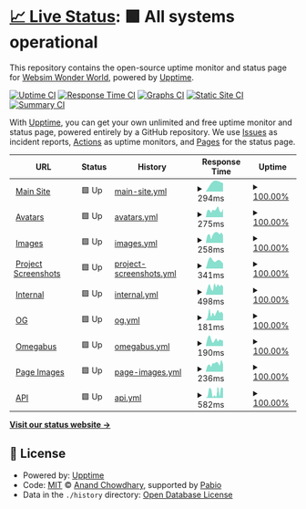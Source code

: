 # [📈 Live Status](https://websimww.github.io/status): <!--live status--> **🟩 All systems operational**

This repository contains the open-source uptime monitor and status page for [Websim Wonder World](https://wwebsim.ai/@wwworld), powered by [Upptime](https://github.com/upptime/upptime).

[![Uptime CI](https://github.com/websimww/status/workflows/Uptime%20CI/badge.svg)](https://github.com/websimww/status/actions?query=workflow%3A%22Uptime+CI%22)
[![Response Time CI](https://github.com/websimww/status/workflows/Response%20Time%20CI/badge.svg)](https://github.com/websimww/status/actions?query=workflow%3A%22Response+Time+CI%22)
[![Graphs CI](https://github.com/websimww/status/workflows/Graphs%20CI/badge.svg)](https://github.com/websimww/status/actions?query=workflow%3A%22Graphs+CI%22)
[![Static Site CI](https://github.com/websimww/status/workflows/Static%20Site%20CI/badge.svg)](https://github.com/websimww/status/actions?query=workflow%3A%22Static+Site+CI%22)
[![Summary CI](https://github.com/websimww/status/workflows/Summary%20CI/badge.svg)](https://github.com/websimww/status/actions?query=workflow%3A%22Summary+CI%22)

With [Upptime](https://upptime.js.org), you can get your own unlimited and free uptime monitor and status page, powered entirely by a GitHub repository. We use [Issues](https://github.com/websimww/status/issues) as incident reports, [Actions](https://github.com/websimww/status/actions) as uptime monitors, and [Pages](https://websimww.github.io/status) for the status page.

<!--start: status pages-->
<!-- This summary is generated by Upptime (https://github.com/upptime/upptime) -->
<!-- Do not edit this manually, your changes will be overwritten -->
<!-- prettier-ignore -->
| URL | Status | History | Response Time | Uptime |
| --- | ------ | ------- | ------------- | ------ |
| <img alt="" src="https://icons.duckduckgo.com/ip3/websim.ai.ico" height="13"> [Main Site](https://websim.ai/) | 🟩 Up | [main-site.yml](https://github.com/websimww/status/commits/HEAD/history/main-site.yml) | <details><summary><img alt="Response time graph" src="./graphs/main-site/response-time-week.png" height="20"> 294ms</summary><br><a href="https://websimww.github.io/status/history/main-site"><img alt="Response time 294" src="https://img.shields.io/endpoint?url=https%3A%2F%2Fraw.githubusercontent.com%2Fwebsimww%2Fstatus%2FHEAD%2Fapi%2Fmain-site%2Fresponse-time.json"></a><br><a href="https://websimww.github.io/status/history/main-site"><img alt="24-hour response time 294" src="https://img.shields.io/endpoint?url=https%3A%2F%2Fraw.githubusercontent.com%2Fwebsimww%2Fstatus%2FHEAD%2Fapi%2Fmain-site%2Fresponse-time-day.json"></a><br><a href="https://websimww.github.io/status/history/main-site"><img alt="7-day response time 294" src="https://img.shields.io/endpoint?url=https%3A%2F%2Fraw.githubusercontent.com%2Fwebsimww%2Fstatus%2FHEAD%2Fapi%2Fmain-site%2Fresponse-time-week.json"></a><br><a href="https://websimww.github.io/status/history/main-site"><img alt="30-day response time 294" src="https://img.shields.io/endpoint?url=https%3A%2F%2Fraw.githubusercontent.com%2Fwebsimww%2Fstatus%2FHEAD%2Fapi%2Fmain-site%2Fresponse-time-month.json"></a><br><a href="https://websimww.github.io/status/history/main-site"><img alt="1-year response time 294" src="https://img.shields.io/endpoint?url=https%3A%2F%2Fraw.githubusercontent.com%2Fwebsimww%2Fstatus%2FHEAD%2Fapi%2Fmain-site%2Fresponse-time-year.json"></a></details> | <details><summary><a href="https://websimww.github.io/status/history/main-site">100.00%</a></summary><a href="https://websimww.github.io/status/history/main-site"><img alt="All-time uptime 100.00%" src="https://img.shields.io/endpoint?url=https%3A%2F%2Fraw.githubusercontent.com%2Fwebsimww%2Fstatus%2FHEAD%2Fapi%2Fmain-site%2Fuptime.json"></a><br><a href="https://websimww.github.io/status/history/main-site"><img alt="24-hour uptime 100.00%" src="https://img.shields.io/endpoint?url=https%3A%2F%2Fraw.githubusercontent.com%2Fwebsimww%2Fstatus%2FHEAD%2Fapi%2Fmain-site%2Fuptime-day.json"></a><br><a href="https://websimww.github.io/status/history/main-site"><img alt="7-day uptime 100.00%" src="https://img.shields.io/endpoint?url=https%3A%2F%2Fraw.githubusercontent.com%2Fwebsimww%2Fstatus%2FHEAD%2Fapi%2Fmain-site%2Fuptime-week.json"></a><br><a href="https://websimww.github.io/status/history/main-site"><img alt="30-day uptime 100.00%" src="https://img.shields.io/endpoint?url=https%3A%2F%2Fraw.githubusercontent.com%2Fwebsimww%2Fstatus%2FHEAD%2Fapi%2Fmain-site%2Fuptime-month.json"></a><br><a href="https://websimww.github.io/status/history/main-site"><img alt="1-year uptime 100.00%" src="https://img.shields.io/endpoint?url=https%3A%2F%2Fraw.githubusercontent.com%2Fwebsimww%2Fstatus%2FHEAD%2Fapi%2Fmain-site%2Fuptime-year.json"></a></details>
| <img alt="" src="https://icons.duckduckgo.com/ip3/avatars.websim.ai.ico" height="13"> [Avatars](https://avatars.websim.ai/13ac4d9a-fce5-4eef-a688-221884ad4235/CQOqjQvxkM47r4gME.webp) | 🟩 Up | [avatars.yml](https://github.com/websimww/status/commits/HEAD/history/avatars.yml) | <details><summary><img alt="Response time graph" src="./graphs/avatars/response-time-week.png" height="20"> 275ms</summary><br><a href="https://websimww.github.io/status/history/avatars"><img alt="Response time 275" src="https://img.shields.io/endpoint?url=https%3A%2F%2Fraw.githubusercontent.com%2Fwebsimww%2Fstatus%2FHEAD%2Fapi%2Favatars%2Fresponse-time.json"></a><br><a href="https://websimww.github.io/status/history/avatars"><img alt="24-hour response time 291" src="https://img.shields.io/endpoint?url=https%3A%2F%2Fraw.githubusercontent.com%2Fwebsimww%2Fstatus%2FHEAD%2Fapi%2Favatars%2Fresponse-time-day.json"></a><br><a href="https://websimww.github.io/status/history/avatars"><img alt="7-day response time 275" src="https://img.shields.io/endpoint?url=https%3A%2F%2Fraw.githubusercontent.com%2Fwebsimww%2Fstatus%2FHEAD%2Fapi%2Favatars%2Fresponse-time-week.json"></a><br><a href="https://websimww.github.io/status/history/avatars"><img alt="30-day response time 275" src="https://img.shields.io/endpoint?url=https%3A%2F%2Fraw.githubusercontent.com%2Fwebsimww%2Fstatus%2FHEAD%2Fapi%2Favatars%2Fresponse-time-month.json"></a><br><a href="https://websimww.github.io/status/history/avatars"><img alt="1-year response time 275" src="https://img.shields.io/endpoint?url=https%3A%2F%2Fraw.githubusercontent.com%2Fwebsimww%2Fstatus%2FHEAD%2Fapi%2Favatars%2Fresponse-time-year.json"></a></details> | <details><summary><a href="https://websimww.github.io/status/history/avatars">100.00%</a></summary><a href="https://websimww.github.io/status/history/avatars"><img alt="All-time uptime 100.00%" src="https://img.shields.io/endpoint?url=https%3A%2F%2Fraw.githubusercontent.com%2Fwebsimww%2Fstatus%2FHEAD%2Fapi%2Favatars%2Fuptime.json"></a><br><a href="https://websimww.github.io/status/history/avatars"><img alt="24-hour uptime 100.00%" src="https://img.shields.io/endpoint?url=https%3A%2F%2Fraw.githubusercontent.com%2Fwebsimww%2Fstatus%2FHEAD%2Fapi%2Favatars%2Fuptime-day.json"></a><br><a href="https://websimww.github.io/status/history/avatars"><img alt="7-day uptime 100.00%" src="https://img.shields.io/endpoint?url=https%3A%2F%2Fraw.githubusercontent.com%2Fwebsimww%2Fstatus%2FHEAD%2Fapi%2Favatars%2Fuptime-week.json"></a><br><a href="https://websimww.github.io/status/history/avatars"><img alt="30-day uptime 100.00%" src="https://img.shields.io/endpoint?url=https%3A%2F%2Fraw.githubusercontent.com%2Fwebsimww%2Fstatus%2FHEAD%2Fapi%2Favatars%2Fuptime-month.json"></a><br><a href="https://websimww.github.io/status/history/avatars"><img alt="1-year uptime 100.00%" src="https://img.shields.io/endpoint?url=https%3A%2F%2Fraw.githubusercontent.com%2Fwebsimww%2Fstatus%2FHEAD%2Fapi%2Favatars%2Fuptime-year.json"></a></details>
| <img alt="" src="https://icons.duckduckgo.com/ip3/images.websim.ai.ico" height="13"> [Images](https://images.websim.ai/v1/site/Admdc3N7DvV192eus/600) | 🟩 Up | [images.yml](https://github.com/websimww/status/commits/HEAD/history/images.yml) | <details><summary><img alt="Response time graph" src="./graphs/images/response-time-week.png" height="20"> 258ms</summary><br><a href="https://websimww.github.io/status/history/images"><img alt="Response time 258" src="https://img.shields.io/endpoint?url=https%3A%2F%2Fraw.githubusercontent.com%2Fwebsimww%2Fstatus%2FHEAD%2Fapi%2Fimages%2Fresponse-time.json"></a><br><a href="https://websimww.github.io/status/history/images"><img alt="24-hour response time 275" src="https://img.shields.io/endpoint?url=https%3A%2F%2Fraw.githubusercontent.com%2Fwebsimww%2Fstatus%2FHEAD%2Fapi%2Fimages%2Fresponse-time-day.json"></a><br><a href="https://websimww.github.io/status/history/images"><img alt="7-day response time 258" src="https://img.shields.io/endpoint?url=https%3A%2F%2Fraw.githubusercontent.com%2Fwebsimww%2Fstatus%2FHEAD%2Fapi%2Fimages%2Fresponse-time-week.json"></a><br><a href="https://websimww.github.io/status/history/images"><img alt="30-day response time 258" src="https://img.shields.io/endpoint?url=https%3A%2F%2Fraw.githubusercontent.com%2Fwebsimww%2Fstatus%2FHEAD%2Fapi%2Fimages%2Fresponse-time-month.json"></a><br><a href="https://websimww.github.io/status/history/images"><img alt="1-year response time 258" src="https://img.shields.io/endpoint?url=https%3A%2F%2Fraw.githubusercontent.com%2Fwebsimww%2Fstatus%2FHEAD%2Fapi%2Fimages%2Fresponse-time-year.json"></a></details> | <details><summary><a href="https://websimww.github.io/status/history/images">100.00%</a></summary><a href="https://websimww.github.io/status/history/images"><img alt="All-time uptime 100.00%" src="https://img.shields.io/endpoint?url=https%3A%2F%2Fraw.githubusercontent.com%2Fwebsimww%2Fstatus%2FHEAD%2Fapi%2Fimages%2Fuptime.json"></a><br><a href="https://websimww.github.io/status/history/images"><img alt="24-hour uptime 100.00%" src="https://img.shields.io/endpoint?url=https%3A%2F%2Fraw.githubusercontent.com%2Fwebsimww%2Fstatus%2FHEAD%2Fapi%2Fimages%2Fuptime-day.json"></a><br><a href="https://websimww.github.io/status/history/images"><img alt="7-day uptime 100.00%" src="https://img.shields.io/endpoint?url=https%3A%2F%2Fraw.githubusercontent.com%2Fwebsimww%2Fstatus%2FHEAD%2Fapi%2Fimages%2Fuptime-week.json"></a><br><a href="https://websimww.github.io/status/history/images"><img alt="30-day uptime 100.00%" src="https://img.shields.io/endpoint?url=https%3A%2F%2Fraw.githubusercontent.com%2Fwebsimww%2Fstatus%2FHEAD%2Fapi%2Fimages%2Fuptime-month.json"></a><br><a href="https://websimww.github.io/status/history/images"><img alt="1-year uptime 100.00%" src="https://img.shields.io/endpoint?url=https%3A%2F%2Fraw.githubusercontent.com%2Fwebsimww%2Fstatus%2FHEAD%2Fapi%2Fimages%2Fuptime-year.json"></a></details>
| <img alt="" src="https://icons.duckduckgo.com/ip3/project-screenshots.websim.ai.ico" height="13"> [Project Screenshots](https://project-screenshots.websim.ai/0193a922-882e-7cfc-8b0d-960323df1155) | 🟩 Up | [project-screenshots.yml](https://github.com/websimww/status/commits/HEAD/history/project-screenshots.yml) | <details><summary><img alt="Response time graph" src="./graphs/project-screenshots/response-time-week.png" height="20"> 341ms</summary><br><a href="https://websimww.github.io/status/history/project-screenshots"><img alt="Response time 341" src="https://img.shields.io/endpoint?url=https%3A%2F%2Fraw.githubusercontent.com%2Fwebsimww%2Fstatus%2FHEAD%2Fapi%2Fproject-screenshots%2Fresponse-time.json"></a><br><a href="https://websimww.github.io/status/history/project-screenshots"><img alt="24-hour response time 341" src="https://img.shields.io/endpoint?url=https%3A%2F%2Fraw.githubusercontent.com%2Fwebsimww%2Fstatus%2FHEAD%2Fapi%2Fproject-screenshots%2Fresponse-time-day.json"></a><br><a href="https://websimww.github.io/status/history/project-screenshots"><img alt="7-day response time 341" src="https://img.shields.io/endpoint?url=https%3A%2F%2Fraw.githubusercontent.com%2Fwebsimww%2Fstatus%2FHEAD%2Fapi%2Fproject-screenshots%2Fresponse-time-week.json"></a><br><a href="https://websimww.github.io/status/history/project-screenshots"><img alt="30-day response time 341" src="https://img.shields.io/endpoint?url=https%3A%2F%2Fraw.githubusercontent.com%2Fwebsimww%2Fstatus%2FHEAD%2Fapi%2Fproject-screenshots%2Fresponse-time-month.json"></a><br><a href="https://websimww.github.io/status/history/project-screenshots"><img alt="1-year response time 341" src="https://img.shields.io/endpoint?url=https%3A%2F%2Fraw.githubusercontent.com%2Fwebsimww%2Fstatus%2FHEAD%2Fapi%2Fproject-screenshots%2Fresponse-time-year.json"></a></details> | <details><summary><a href="https://websimww.github.io/status/history/project-screenshots">100.00%</a></summary><a href="https://websimww.github.io/status/history/project-screenshots"><img alt="All-time uptime 100.00%" src="https://img.shields.io/endpoint?url=https%3A%2F%2Fraw.githubusercontent.com%2Fwebsimww%2Fstatus%2FHEAD%2Fapi%2Fproject-screenshots%2Fuptime.json"></a><br><a href="https://websimww.github.io/status/history/project-screenshots"><img alt="24-hour uptime 100.00%" src="https://img.shields.io/endpoint?url=https%3A%2F%2Fraw.githubusercontent.com%2Fwebsimww%2Fstatus%2FHEAD%2Fapi%2Fproject-screenshots%2Fuptime-day.json"></a><br><a href="https://websimww.github.io/status/history/project-screenshots"><img alt="7-day uptime 100.00%" src="https://img.shields.io/endpoint?url=https%3A%2F%2Fraw.githubusercontent.com%2Fwebsimww%2Fstatus%2FHEAD%2Fapi%2Fproject-screenshots%2Fuptime-week.json"></a><br><a href="https://websimww.github.io/status/history/project-screenshots"><img alt="30-day uptime 100.00%" src="https://img.shields.io/endpoint?url=https%3A%2F%2Fraw.githubusercontent.com%2Fwebsimww%2Fstatus%2FHEAD%2Fapi%2Fproject-screenshots%2Fuptime-month.json"></a><br><a href="https://websimww.github.io/status/history/project-screenshots"><img alt="1-year uptime 100.00%" src="https://img.shields.io/endpoint?url=https%3A%2F%2Fraw.githubusercontent.com%2Fwebsimww%2Fstatus%2FHEAD%2Fapi%2Fproject-screenshots%2Fuptime-year.json"></a></details>
| <img alt="" src="https://icons.duckduckgo.com/ip3/internal.websim.ai.ico" height="13"> [Internal](https://internal.websim.ai/) | 🟩 Up | [internal.yml](https://github.com/websimww/status/commits/HEAD/history/internal.yml) | <details><summary><img alt="Response time graph" src="./graphs/internal/response-time-week.png" height="20"> 498ms</summary><br><a href="https://websimww.github.io/status/history/internal"><img alt="Response time 498" src="https://img.shields.io/endpoint?url=https%3A%2F%2Fraw.githubusercontent.com%2Fwebsimww%2Fstatus%2FHEAD%2Fapi%2Finternal%2Fresponse-time.json"></a><br><a href="https://websimww.github.io/status/history/internal"><img alt="24-hour response time 556" src="https://img.shields.io/endpoint?url=https%3A%2F%2Fraw.githubusercontent.com%2Fwebsimww%2Fstatus%2FHEAD%2Fapi%2Finternal%2Fresponse-time-day.json"></a><br><a href="https://websimww.github.io/status/history/internal"><img alt="7-day response time 498" src="https://img.shields.io/endpoint?url=https%3A%2F%2Fraw.githubusercontent.com%2Fwebsimww%2Fstatus%2FHEAD%2Fapi%2Finternal%2Fresponse-time-week.json"></a><br><a href="https://websimww.github.io/status/history/internal"><img alt="30-day response time 498" src="https://img.shields.io/endpoint?url=https%3A%2F%2Fraw.githubusercontent.com%2Fwebsimww%2Fstatus%2FHEAD%2Fapi%2Finternal%2Fresponse-time-month.json"></a><br><a href="https://websimww.github.io/status/history/internal"><img alt="1-year response time 498" src="https://img.shields.io/endpoint?url=https%3A%2F%2Fraw.githubusercontent.com%2Fwebsimww%2Fstatus%2FHEAD%2Fapi%2Finternal%2Fresponse-time-year.json"></a></details> | <details><summary><a href="https://websimww.github.io/status/history/internal">100.00%</a></summary><a href="https://websimww.github.io/status/history/internal"><img alt="All-time uptime 100.00%" src="https://img.shields.io/endpoint?url=https%3A%2F%2Fraw.githubusercontent.com%2Fwebsimww%2Fstatus%2FHEAD%2Fapi%2Finternal%2Fuptime.json"></a><br><a href="https://websimww.github.io/status/history/internal"><img alt="24-hour uptime 100.00%" src="https://img.shields.io/endpoint?url=https%3A%2F%2Fraw.githubusercontent.com%2Fwebsimww%2Fstatus%2FHEAD%2Fapi%2Finternal%2Fuptime-day.json"></a><br><a href="https://websimww.github.io/status/history/internal"><img alt="7-day uptime 100.00%" src="https://img.shields.io/endpoint?url=https%3A%2F%2Fraw.githubusercontent.com%2Fwebsimww%2Fstatus%2FHEAD%2Fapi%2Finternal%2Fuptime-week.json"></a><br><a href="https://websimww.github.io/status/history/internal"><img alt="30-day uptime 100.00%" src="https://img.shields.io/endpoint?url=https%3A%2F%2Fraw.githubusercontent.com%2Fwebsimww%2Fstatus%2FHEAD%2Fapi%2Finternal%2Fuptime-month.json"></a><br><a href="https://websimww.github.io/status/history/internal"><img alt="1-year uptime 100.00%" src="https://img.shields.io/endpoint?url=https%3A%2F%2Fraw.githubusercontent.com%2Fwebsimww%2Fstatus%2FHEAD%2Fapi%2Finternal%2Fuptime-year.json"></a></details>
| <img alt="" src="https://icons.duckduckgo.com/ip3/og.websim.ai.ico" height="13"> [OG](https://og.websim.ai/) | 🟩 Up | [og.yml](https://github.com/websimww/status/commits/HEAD/history/og.yml) | <details><summary><img alt="Response time graph" src="./graphs/og/response-time-week.png" height="20"> 181ms</summary><br><a href="https://websimww.github.io/status/history/og"><img alt="Response time 181" src="https://img.shields.io/endpoint?url=https%3A%2F%2Fraw.githubusercontent.com%2Fwebsimww%2Fstatus%2FHEAD%2Fapi%2Fog%2Fresponse-time.json"></a><br><a href="https://websimww.github.io/status/history/og"><img alt="24-hour response time 213" src="https://img.shields.io/endpoint?url=https%3A%2F%2Fraw.githubusercontent.com%2Fwebsimww%2Fstatus%2FHEAD%2Fapi%2Fog%2Fresponse-time-day.json"></a><br><a href="https://websimww.github.io/status/history/og"><img alt="7-day response time 181" src="https://img.shields.io/endpoint?url=https%3A%2F%2Fraw.githubusercontent.com%2Fwebsimww%2Fstatus%2FHEAD%2Fapi%2Fog%2Fresponse-time-week.json"></a><br><a href="https://websimww.github.io/status/history/og"><img alt="30-day response time 181" src="https://img.shields.io/endpoint?url=https%3A%2F%2Fraw.githubusercontent.com%2Fwebsimww%2Fstatus%2FHEAD%2Fapi%2Fog%2Fresponse-time-month.json"></a><br><a href="https://websimww.github.io/status/history/og"><img alt="1-year response time 181" src="https://img.shields.io/endpoint?url=https%3A%2F%2Fraw.githubusercontent.com%2Fwebsimww%2Fstatus%2FHEAD%2Fapi%2Fog%2Fresponse-time-year.json"></a></details> | <details><summary><a href="https://websimww.github.io/status/history/og">100.00%</a></summary><a href="https://websimww.github.io/status/history/og"><img alt="All-time uptime 100.00%" src="https://img.shields.io/endpoint?url=https%3A%2F%2Fraw.githubusercontent.com%2Fwebsimww%2Fstatus%2FHEAD%2Fapi%2Fog%2Fuptime.json"></a><br><a href="https://websimww.github.io/status/history/og"><img alt="24-hour uptime 100.00%" src="https://img.shields.io/endpoint?url=https%3A%2F%2Fraw.githubusercontent.com%2Fwebsimww%2Fstatus%2FHEAD%2Fapi%2Fog%2Fuptime-day.json"></a><br><a href="https://websimww.github.io/status/history/og"><img alt="7-day uptime 100.00%" src="https://img.shields.io/endpoint?url=https%3A%2F%2Fraw.githubusercontent.com%2Fwebsimww%2Fstatus%2FHEAD%2Fapi%2Fog%2Fuptime-week.json"></a><br><a href="https://websimww.github.io/status/history/og"><img alt="30-day uptime 100.00%" src="https://img.shields.io/endpoint?url=https%3A%2F%2Fraw.githubusercontent.com%2Fwebsimww%2Fstatus%2FHEAD%2Fapi%2Fog%2Fuptime-month.json"></a><br><a href="https://websimww.github.io/status/history/og"><img alt="1-year uptime 100.00%" src="https://img.shields.io/endpoint?url=https%3A%2F%2Fraw.githubusercontent.com%2Fwebsimww%2Fstatus%2FHEAD%2Fapi%2Fog%2Fuptime-year.json"></a></details>
| <img alt="" src="https://icons.duckduckgo.com/ip3/omegabus.websim.ai.ico" height="13"> [Omegabus](https://omegabus.websim.ai/) | 🟩 Up | [omegabus.yml](https://github.com/websimww/status/commits/HEAD/history/omegabus.yml) | <details><summary><img alt="Response time graph" src="./graphs/omegabus/response-time-week.png" height="20"> 190ms</summary><br><a href="https://websimww.github.io/status/history/omegabus"><img alt="Response time 190" src="https://img.shields.io/endpoint?url=https%3A%2F%2Fraw.githubusercontent.com%2Fwebsimww%2Fstatus%2FHEAD%2Fapi%2Fomegabus%2Fresponse-time.json"></a><br><a href="https://websimww.github.io/status/history/omegabus"><img alt="24-hour response time 168" src="https://img.shields.io/endpoint?url=https%3A%2F%2Fraw.githubusercontent.com%2Fwebsimww%2Fstatus%2FHEAD%2Fapi%2Fomegabus%2Fresponse-time-day.json"></a><br><a href="https://websimww.github.io/status/history/omegabus"><img alt="7-day response time 190" src="https://img.shields.io/endpoint?url=https%3A%2F%2Fraw.githubusercontent.com%2Fwebsimww%2Fstatus%2FHEAD%2Fapi%2Fomegabus%2Fresponse-time-week.json"></a><br><a href="https://websimww.github.io/status/history/omegabus"><img alt="30-day response time 190" src="https://img.shields.io/endpoint?url=https%3A%2F%2Fraw.githubusercontent.com%2Fwebsimww%2Fstatus%2FHEAD%2Fapi%2Fomegabus%2Fresponse-time-month.json"></a><br><a href="https://websimww.github.io/status/history/omegabus"><img alt="1-year response time 190" src="https://img.shields.io/endpoint?url=https%3A%2F%2Fraw.githubusercontent.com%2Fwebsimww%2Fstatus%2FHEAD%2Fapi%2Fomegabus%2Fresponse-time-year.json"></a></details> | <details><summary><a href="https://websimww.github.io/status/history/omegabus">100.00%</a></summary><a href="https://websimww.github.io/status/history/omegabus"><img alt="All-time uptime 100.00%" src="https://img.shields.io/endpoint?url=https%3A%2F%2Fraw.githubusercontent.com%2Fwebsimww%2Fstatus%2FHEAD%2Fapi%2Fomegabus%2Fuptime.json"></a><br><a href="https://websimww.github.io/status/history/omegabus"><img alt="24-hour uptime 100.00%" src="https://img.shields.io/endpoint?url=https%3A%2F%2Fraw.githubusercontent.com%2Fwebsimww%2Fstatus%2FHEAD%2Fapi%2Fomegabus%2Fuptime-day.json"></a><br><a href="https://websimww.github.io/status/history/omegabus"><img alt="7-day uptime 100.00%" src="https://img.shields.io/endpoint?url=https%3A%2F%2Fraw.githubusercontent.com%2Fwebsimww%2Fstatus%2FHEAD%2Fapi%2Fomegabus%2Fuptime-week.json"></a><br><a href="https://websimww.github.io/status/history/omegabus"><img alt="30-day uptime 100.00%" src="https://img.shields.io/endpoint?url=https%3A%2F%2Fraw.githubusercontent.com%2Fwebsimww%2Fstatus%2FHEAD%2Fapi%2Fomegabus%2Fuptime-month.json"></a><br><a href="https://websimww.github.io/status/history/omegabus"><img alt="1-year uptime 100.00%" src="https://img.shields.io/endpoint?url=https%3A%2F%2Fraw.githubusercontent.com%2Fwebsimww%2Fstatus%2FHEAD%2Fapi%2Fomegabus%2Fuptime-year.json"></a></details>
| <img alt="" src="https://icons.duckduckgo.com/ip3/page-images.websim.ai.ico" height="13"> [Page Images](https://page-images.websim.ai/) | 🟩 Up | [page-images.yml](https://github.com/websimww/status/commits/HEAD/history/page-images.yml) | <details><summary><img alt="Response time graph" src="./graphs/page-images/response-time-week.png" height="20"> 236ms</summary><br><a href="https://websimww.github.io/status/history/page-images"><img alt="Response time 236" src="https://img.shields.io/endpoint?url=https%3A%2F%2Fraw.githubusercontent.com%2Fwebsimww%2Fstatus%2FHEAD%2Fapi%2Fpage-images%2Fresponse-time.json"></a><br><a href="https://websimww.github.io/status/history/page-images"><img alt="24-hour response time 256" src="https://img.shields.io/endpoint?url=https%3A%2F%2Fraw.githubusercontent.com%2Fwebsimww%2Fstatus%2FHEAD%2Fapi%2Fpage-images%2Fresponse-time-day.json"></a><br><a href="https://websimww.github.io/status/history/page-images"><img alt="7-day response time 236" src="https://img.shields.io/endpoint?url=https%3A%2F%2Fraw.githubusercontent.com%2Fwebsimww%2Fstatus%2FHEAD%2Fapi%2Fpage-images%2Fresponse-time-week.json"></a><br><a href="https://websimww.github.io/status/history/page-images"><img alt="30-day response time 236" src="https://img.shields.io/endpoint?url=https%3A%2F%2Fraw.githubusercontent.com%2Fwebsimww%2Fstatus%2FHEAD%2Fapi%2Fpage-images%2Fresponse-time-month.json"></a><br><a href="https://websimww.github.io/status/history/page-images"><img alt="1-year response time 236" src="https://img.shields.io/endpoint?url=https%3A%2F%2Fraw.githubusercontent.com%2Fwebsimww%2Fstatus%2FHEAD%2Fapi%2Fpage-images%2Fresponse-time-year.json"></a></details> | <details><summary><a href="https://websimww.github.io/status/history/page-images">100.00%</a></summary><a href="https://websimww.github.io/status/history/page-images"><img alt="All-time uptime 100.00%" src="https://img.shields.io/endpoint?url=https%3A%2F%2Fraw.githubusercontent.com%2Fwebsimww%2Fstatus%2FHEAD%2Fapi%2Fpage-images%2Fuptime.json"></a><br><a href="https://websimww.github.io/status/history/page-images"><img alt="24-hour uptime 100.00%" src="https://img.shields.io/endpoint?url=https%3A%2F%2Fraw.githubusercontent.com%2Fwebsimww%2Fstatus%2FHEAD%2Fapi%2Fpage-images%2Fuptime-day.json"></a><br><a href="https://websimww.github.io/status/history/page-images"><img alt="7-day uptime 100.00%" src="https://img.shields.io/endpoint?url=https%3A%2F%2Fraw.githubusercontent.com%2Fwebsimww%2Fstatus%2FHEAD%2Fapi%2Fpage-images%2Fuptime-week.json"></a><br><a href="https://websimww.github.io/status/history/page-images"><img alt="30-day uptime 100.00%" src="https://img.shields.io/endpoint?url=https%3A%2F%2Fraw.githubusercontent.com%2Fwebsimww%2Fstatus%2FHEAD%2Fapi%2Fpage-images%2Fuptime-month.json"></a><br><a href="https://websimww.github.io/status/history/page-images"><img alt="1-year uptime 100.00%" src="https://img.shields.io/endpoint?url=https%3A%2F%2Fraw.githubusercontent.com%2Fwebsimww%2Fstatus%2FHEAD%2Fapi%2Fpage-images%2Fuptime-year.json"></a></details>
| <img alt="" src="https://icons.duckduckgo.com/ip3/api.websim.ai.ico" height="13"> [API](https://api.websim.ai/api/v1/sites/LOGGED_IN/html) | 🟩 Up | [api.yml](https://github.com/websimww/status/commits/HEAD/history/api.yml) | <details><summary><img alt="Response time graph" src="./graphs/api/response-time-week.png" height="20"> 582ms</summary><br><a href="https://websimww.github.io/status/history/api"><img alt="Response time 582" src="https://img.shields.io/endpoint?url=https%3A%2F%2Fraw.githubusercontent.com%2Fwebsimww%2Fstatus%2FHEAD%2Fapi%2Fapi%2Fresponse-time.json"></a><br><a href="https://websimww.github.io/status/history/api"><img alt="24-hour response time 847" src="https://img.shields.io/endpoint?url=https%3A%2F%2Fraw.githubusercontent.com%2Fwebsimww%2Fstatus%2FHEAD%2Fapi%2Fapi%2Fresponse-time-day.json"></a><br><a href="https://websimww.github.io/status/history/api"><img alt="7-day response time 582" src="https://img.shields.io/endpoint?url=https%3A%2F%2Fraw.githubusercontent.com%2Fwebsimww%2Fstatus%2FHEAD%2Fapi%2Fapi%2Fresponse-time-week.json"></a><br><a href="https://websimww.github.io/status/history/api"><img alt="30-day response time 582" src="https://img.shields.io/endpoint?url=https%3A%2F%2Fraw.githubusercontent.com%2Fwebsimww%2Fstatus%2FHEAD%2Fapi%2Fapi%2Fresponse-time-month.json"></a><br><a href="https://websimww.github.io/status/history/api"><img alt="1-year response time 582" src="https://img.shields.io/endpoint?url=https%3A%2F%2Fraw.githubusercontent.com%2Fwebsimww%2Fstatus%2FHEAD%2Fapi%2Fapi%2Fresponse-time-year.json"></a></details> | <details><summary><a href="https://websimww.github.io/status/history/api">100.00%</a></summary><a href="https://websimww.github.io/status/history/api"><img alt="All-time uptime 100.00%" src="https://img.shields.io/endpoint?url=https%3A%2F%2Fraw.githubusercontent.com%2Fwebsimww%2Fstatus%2FHEAD%2Fapi%2Fapi%2Fuptime.json"></a><br><a href="https://websimww.github.io/status/history/api"><img alt="24-hour uptime 100.00%" src="https://img.shields.io/endpoint?url=https%3A%2F%2Fraw.githubusercontent.com%2Fwebsimww%2Fstatus%2FHEAD%2Fapi%2Fapi%2Fuptime-day.json"></a><br><a href="https://websimww.github.io/status/history/api"><img alt="7-day uptime 100.00%" src="https://img.shields.io/endpoint?url=https%3A%2F%2Fraw.githubusercontent.com%2Fwebsimww%2Fstatus%2FHEAD%2Fapi%2Fapi%2Fuptime-week.json"></a><br><a href="https://websimww.github.io/status/history/api"><img alt="30-day uptime 100.00%" src="https://img.shields.io/endpoint?url=https%3A%2F%2Fraw.githubusercontent.com%2Fwebsimww%2Fstatus%2FHEAD%2Fapi%2Fapi%2Fuptime-month.json"></a><br><a href="https://websimww.github.io/status/history/api"><img alt="1-year uptime 100.00%" src="https://img.shields.io/endpoint?url=https%3A%2F%2Fraw.githubusercontent.com%2Fwebsimww%2Fstatus%2FHEAD%2Fapi%2Fapi%2Fuptime-year.json"></a></details>

<!--end: status pages-->

[**Visit our status website →**](https://websimww.github.io/status)

## 📄 License

- Powered by: [Upptime](https://github.com/upptime/upptime)
- Code: [MIT](./LICENSE) © [Anand Chowdhary](https://anandchowdhary.com), supported by [Pabio](https://pabio.com)
- Data in the `./history` directory: [Open Database License](https://opendatacommons.org/licenses/odbl/1-0/)
